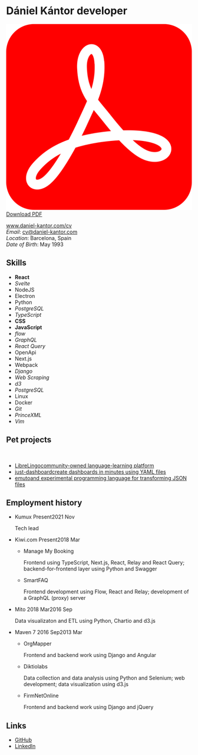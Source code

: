 # Dániel Kántor <span>developer</span>


<a class=top-button href="http://daniel-kantor.com/cv/cv_daniel_kantor_developer.pdf" download target="blank"><img src="pdf.svg"></img> Download PDF</a>

<div>

<div id="corner">

www.daniel-kantor.com/cv <br>
*Email*: cv@daniel-kantor.com <br>
*Location*: Barcelona, Spain <br>
*Date of Birth*: May 1993 <br>

</div>

<div>

## Skills

<div class="compact">

- **React**
- *Svelte*
- <span>NodeJS</span>
- <span>Electron</span>
- <span>Python</span>
- *PostgreSQL*
- *TypeScript*
- **CSS**
- **JavaScript**
- *flow*
- *GraphQL*
- *React Query*
- OpenApi
- Next.js
- Webpack
- *Django*
- *Web Scraping*
- *d3*
- *PostgreSQL*
- Linux
- Docker
- *Git*
- *PrinceXML*
- *Vim*

</div>


</div>

<div>

## Pet projects

&nbsp;

<div class="cards">

- [<span class="img" style="background-image: url('librelingo.png');"></span><span>LibreLingo</span><span>community-owned language-learning platform</span>](https://github.com/LibreLingo)
- [<span class="img" style="background-image: url('just_dashboard.png');"></span><span>just-dashboard</span><span>create dashboards in minutes using YAML files</span>](https://kantord.github.io/just-dashboard/)
- [<span class="img" style="background-image: url('emuto.png');"></span><span>emuto</span><span>and experimental programming language for transforming JSON files</span>](https://kantord.github.io/emuto/)

</div>

</div>

<div>


## Employment history
<div class="timeline">

- Kumux <span class=time><span>Present</span><span class=end>2021 Nov</span></span>

    Tech lead


- Kiwi.com <span class=time><span>Present</span><span class=end>2018 Mar</span></span>

    - Manage My Booking

        Frontend using TypeScript, Next.js, React, Relay and React Query; backend-for-frontend layer using Python and Swagger

    - SmartFAQ

        Frontend development using Flow, React and Relay; development of a GraphQL (proxy) server

- Mito <span class=time><span>2018 Mar</span><span class=end>2016 Sep</span></span>

    Data visualizaton and ETL using Python, Chartio and d3.js

- Maven 7 <span class=time><span>2016 Sep</span><span class=end>2013 Mar</span></span>

    - OrgMapper

        Frontend and backend work using Django and Angular

    - Diktiolabs

        Data collection and data analysis using Python and Selenium; web development; data visualization using d3.js

    - FirmNetOnline
        
        Frontend and backend work using Django and jQuery

</div>

</div>

<div>

</div>



## Links


- <a href="https://github.com/kantord">GitHub</a>
- <a href="https://www.linkedin.com/in/dániel-kántor-b8975a39/">LinkedIn</a>

</div>

</div>

